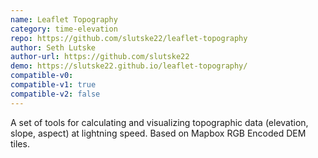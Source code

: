 ```yaml
---
name: Leaflet Topography
category: time-elevation
repo: https://github.com/slutske22/leaflet-topography
author: Seth Lutske
author-url: https://github.com/slutske22
demo: https://slutske22.github.io/leaflet-topography/
compatible-v0:
compatible-v1: true
compatible-v2: false
---
```


A set of tools for calculating and visualizing topographic data (elevation, slope, aspect) at lightning speed.  Based on Mapbox RGB Encoded DEM tiles.
